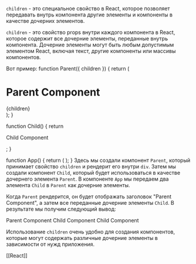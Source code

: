 `children` - это специальное свойство в React, которое позволяет передавать внутрь компонента другие элементы и компоненты в качестве дочерних элементов.

`children` - это свойство props внутри каждого компонента в React, которое содержит все дочерние элементы, переданные внутрь компонента. Дочерние элементы могут быть любым допустимым элементом React, включая текст, другие компоненты или массивы компонентов.

Вот пример:
function Parent({ children }) {
  return (
    <div>
      <h1>Parent Component</h1>
      {children}
    </div>
  );
}

function Child() {
  return <p>Child Component</p>;
}

function App() {
  return (
    <Parent>
      <Child />
      <Child />
    </Parent>
  );
}
Здесь мы создали компонент `Parent`, который принимает свойство `children` и рендерит его внутри `div`. Затем мы создали компонент `Child`, который будет использоваться в качестве дочернего элемента `Parent`. В компоненте `App` мы передаем два элемента `Child` в `Parent` как дочерние элементы.

Когда `Parent` рендерится, он будет отображать заголовок "Parent Component", а затем все переданные дочерние элементы `Child`. В результате мы получим следующий вывод:

Parent Component
Child Component
Child Component

Использование `children` очень удобно для создания компонентов, которые могут содержать различные дочерние элементы в зависимости от нужд приложения.

[[React]]
